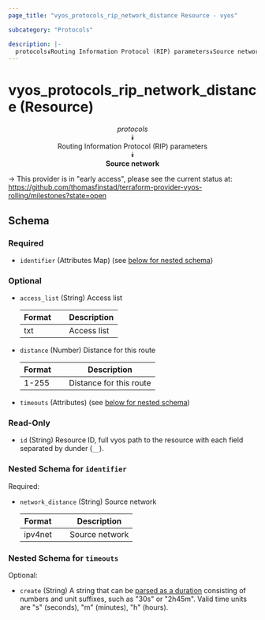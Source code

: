 ```yaml
---
page_title: "vyos_protocols_rip_network_distance Resource - vyos"

subcategory: "Protocols"

description: |- 
  protocols⯯Routing Information Protocol (RIP) parameters⯯Source network
---
```


# vyos_protocols_rip_network_distance (Resource)
<center>

*protocols*  
⯯  
Routing Information Protocol (RIP) parameters  
⯯  
**Source network**


</center>

-> This provider is in "early access", please see the current status at: https://github.com/thomasfinstad/terraform-provider-vyos-rolling/milestones?state=open

## Schema

### Required

- `identifier` (Attributes Map) (see [below for nested schema](#nestedatt--identifier))

### Optional

- `access_list` (String) Access list

    |Format  &emsp;|Description  |
    |----------|---------------|
    |txt     &emsp;|Access list  |
- `distance` (Number) Distance for this route

    |Format  &emsp;|Description              |
    |----------|---------------------------|
    |1-255   &emsp;|Distance for this route  |
- `timeouts` (Attributes) (see [below for nested schema](#nestedatt--timeouts))

### Read-Only

- `id` (String) Resource ID, full vyos path to the resource with each field separated by dunder (`__`).

<a id="nestedatt--identifier"></a>
### Nested Schema for `identifier`

Required:

- `network_distance` (String) Source network

    |Format   &emsp;|Description     |
    |-----------|------------------|
    |ipv4net  &emsp;|Source network  |


<a id="nestedatt--timeouts"></a>
### Nested Schema for `timeouts`

Optional:

- `create` (String) A string that can be [parsed as a duration](https://pkg.go.dev/time#ParseDuration) consisting of numbers and unit suffixes, such as &#34;30s&#34; or &#34;2h45m&#34;. Valid time units are &#34;s&#34; (seconds), &#34;m&#34; (minutes), &#34;h&#34; (hours).  
